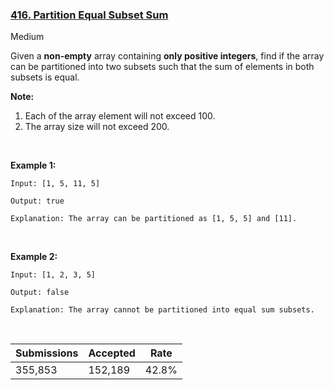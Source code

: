 ### [416. Partition Equal Subset Sum](https://leetcode.com/problems/partition-equal-subset-sum/)

Medium

Given a __non-empty__ array containing __only positive integers__, find if the array can be partitioned into two subsets such that the sum of elements in both subsets is equal.

__Note:__

1.   Each of the array element will not exceed 100.
2.   The array size will not exceed 200.

&nbsp;

__Example 1:__

```
Input: [1, 5, 11, 5]

Output: true

Explanation: The array can be partitioned as [1, 5, 5] and [11].
```

&nbsp;

__Example 2:__

```
Input: [1, 2, 3, 5]

Output: false

Explanation: The array cannot be partitioned into equal sum subsets.
```

&nbsp;

| Submissions    | Accepted     | Rate   |
| -------------- | ------------ | ------ |
| 355,853 | 152,189 | 42.8% |